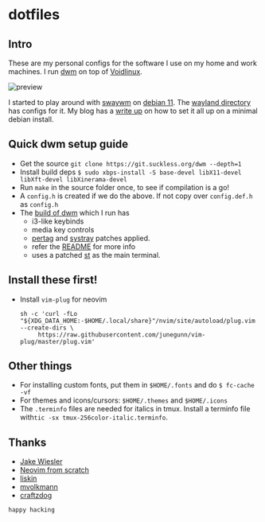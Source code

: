 # dotfiles


## Intro

These are my personal configs for the software I use on my home and work machines.
I run [dwm](https://dwm.suckless.org/) on top of [Voidlinux](https://voidlinux.org/).

![preview](https://www.aktsbot.in/pub/scrots/dwm_suckless_02.png)

I started to play around with [swaywm](https://swaywm.org) on [debian
11](https://debian.org). The [wayland directory](wayland) has configs for it.
My blog has a [write up](https://blog.aktsbot.in/swaywm-on-debian-11.html) on
how to set it all up on a minimal debian install.

## Quick dwm setup guide

- Get the source `git clone https://git.suckless.org/dwm --depth=1`
- Install build deps `$ sudo xbps-install -S base-devel libX11-devel libXft-devel libXinerama-devel`
- Run `make` in the source folder once, to see if compilation is a go!
- A `config.h` is created if we do the above. If not copy over `config.def.h` as `config.h`
- The [build of dwm](https://github.com/aktsbot/suckless/tree/main/dwm) which I run has
  - i3-like keybinds
  - media key controls
  - [pertag](https://dwm.suckless.org/patches/pertag/) and [systray](https://dwm.suckless.org/patches/systray/) patches applied.
  - refer the [README](https://github.com/aktsbot/suckless/blob/main/dwm/README) for more info
  - uses a patched [st](https://github.com/aktsbot/suckless/tree/main/st) as the main terminal.

## Install these first!

- Install `vim-plug` for neovim
  ```
  sh -c 'curl -fLo "${XDG_DATA_HOME:-$HOME/.local/share}"/nvim/site/autoload/plug.vim --create-dirs \
       https://raw.githubusercontent.com/junegunn/vim-plug/master/plug.vim'
  ```

## Other things

- For installing custom fonts, put them in `$HOME/.fonts` and do `$ fc-cache -vf`
- For themes and icons/cursors: `$HOME/.themes` and `$HOME/.icons`
- The `.terminfo` files are needed for italics in tmux. Install a terminfo file
  with`tic -sx tmux-256color-italic.terminfo`.

## Thanks

- [Jake Wiesler](https://www.jakewiesler.com/blog/getting-started-with-vim)
- [Neovim from scratch](https://github.com/LunarVim/Neovim-from-scratch)
- [liskin](https://github.com/liskin/dotfiles)
- [mvolkmann](https://github.com/mvolkmann/MyUnixEnv)
- [craftzdog](https://github.com/craftzdog/dotfiles-public)

`happy hacking`
